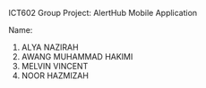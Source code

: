ICT602 Group Project: AlertHub Mobile Application

Name:
1. ALYA NAZIRAH
2. AWANG MUHAMMAD HAKIMI
3. MELVIN VINCENT
4. NOOR HAZMIZAH

